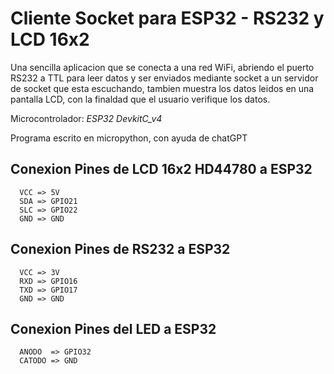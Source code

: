 # Cliente Socket para ESP32 - RS232 y LCD 16x2

Una sencilla aplicacion que se conecta a una red WiFi, abriendo el puerto RS232 a TTL para leer datos y ser enviados mediante socket a un servidor de socket que esta escuchando, tambien muestra los datos leidos en una pantalla LCD, con la finaldad que el usuario verifique los datos.

Microcontrolador: _ESP32 DevkitC_v4_

Programa escrito en micropython, con ayuda de chatGPT

## Conexion Pines de LCD 16x2 HD44780 a ESP32

```
  VCC => 5V
  SDA => GPIO21
  SLC => GPIO22
  GND => GND
```

## Conexion Pines de RS232 a ESP32

```
  VCC => 3V
  RXD => GPIO16
  TXD => GPIO17
  GND => GND
```

## Conexion Pines del LED a ESP32

```
  ANODO  => GPIO32
  CATODO => GND
```
